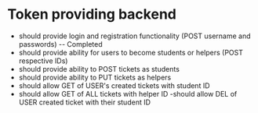 # Token providing backend

- should provide login and registration functionality (POST username and passwords) 
    -- Completed
- should provide ability for users to become students or helpers (POST respective IDs)
- should provide ability to POST tickets as students
- should provide ability to PUT tickets as helpers
- should allow GET of USER's created tickets with student ID
- should allow GET of ALL tickets with helper ID
-should allow DEL of USER created ticket with their student ID
